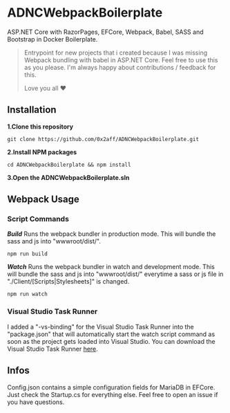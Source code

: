 
# ADNCWebpackBoilerplate
ASP.NET Core with RazorPages, EFCore, Webpack, Babel, SASS and Bootstrap in Docker Boilerplate.

> Entrypoint for new projects that i created because I was missing Webpack bundling with babel in ASP.NET Core. Feel free to use this as you please. I'm always happy about contributions / feedback for this. 
> 
> Love you all :heart:

## Installation
**1.Clone this repository**

    git clone https://github.com/0x2aff/ADNCWebpackBoilerplate.git
    
**2.Install NPM packages**

    cd ADNCWebpackBoilerplate && npm install

**3.Open the ADNCWebpackBoilerplate.sln**

## Webpack Usage

### Script Commands
***Build***
Runs the webpack bundler in production mode. This will bundle the sass and js into "wwwroot/dist/".

    npm run build

***Watch***
Runs the webpack bundler in watch and development mode. This will bundle the sass and js into "wwwroot/dist/" everytime a sass or js file in "./Client/[Scripts|Stylesheets]" is changed.

    npm run watch

### Visual Studio Task Runner
I added a "-vs-binding" for the Visual Studio Task Runner into the "package.json" that will automatically start the watch script command as soon as the project gets loaded into Visual Studio.
You can download the Visual Studio Task Runner [here](https://marketplace.visualstudio.com/items?itemName=MadsKristensen.TaskRunnerExplorer).

## Infos
Config.json contains a simple configuration fields for MariaDB in EFCore. Just check the Startup.cs for everything else. Feel free to open an issue if you have questions.
